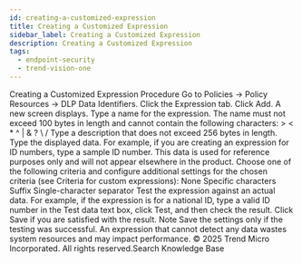 ```yaml
---
id: creating-a-customized-expression
title: Creating a Customized Expression
sidebar_label: Creating a Customized Expression
description: Creating a Customized Expression
tags:
  - endpoint-security
  - trend-vision-one
---
```


 Creating a Customized Expression Procedure Go to Policies → Policy Resources → DLP Data Identifiers. Click the Expression tab. Click Add. A new screen displays. Type a name for the expression. The name must not exceed 100 bytes in length and cannot contain the following characters: > < * ^ | & ? \ / Type a description that does not exceed 256 bytes in length. Type the displayed data. For example, if you are creating an expression for ID numbers, type a sample ID number. This data is used for reference purposes only and will not appear elsewhere in the product. Choose one of the following criteria and configure additional settings for the chosen criteria (see Criteria for custom expressions): None Specific characters Suffix Single-character separator Test the expression against an actual data. For example, if the expression is for a national ID, type a valid ID number in the Test data text box, click Test, and then check the result. Click Save if you are satisfied with the result. Note Save the settings only if the testing was successful. An expression that cannot detect any data wastes system resources and may impact performance. © 2025 Trend Micro Incorporated. All rights reserved.Search Knowledge Base